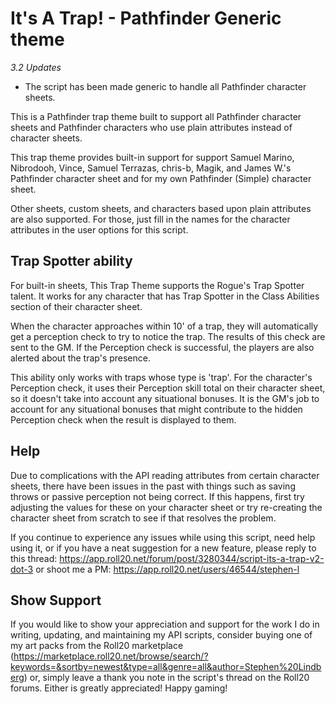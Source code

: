 # It's A Trap! - Pathfinder Generic theme

_3.2 Updates_
* The script has been made generic to handle all Pathfinder character sheets.

This is a Pathfinder trap theme built to support all Pathfinder character sheets and Pathfinder characters
who use plain attributes instead of character sheets.

This trap theme provides built-in support for support Samuel Marino, Nibrodooh,
Vince, Samuel Terrazas, chris-b, Magik, and James W.'s Pathfinder character sheet and for
my own Pathfinder (Simple) character sheet.

Other sheets, custom sheets, and characters based upon plain attributes are also supported.
For those, just fill in the names for the character attributes in the user options for
this script.

## Trap Spotter ability

For built-in sheets, This Trap Theme supports the Rogue's Trap Spotter talent. It works for any
character that has Trap Spotter in the Class Abilities section of their
character sheet.

When the character approaches within 10' of a trap, they will
automatically get a perception check to try to notice the trap. The results
of this check are sent to the GM. If the Perception check is successful, the
players are also alerted about the trap's presence.

This ability only works with traps whose type is 'trap'. For the character's
Perception check, it uses their Perception skill total on their character sheet,
so it doesn't take into account any situational bonuses. It is the GM's job
to account for any situational bonuses that might contribute to the hidden
Perception check when the result is displayed to them.

## Help

Due to complications with the API reading attributes from certain character sheets,
there have been issues in the past with things such as saving throws or passive perception
not being correct. If this happens, first try adjusting the values for these on
your character sheet or try re-creating the character sheet from scratch to see
if that resolves the problem.

If you continue to experience any issues while using this script,
need help using it, or if you have a neat suggestion for a new feature, please reply to this thread:
https://app.roll20.net/forum/post/3280344/script-its-a-trap-v2-dot-3
or shoot me a PM:
https://app.roll20.net/users/46544/stephen-l

## Show Support

If you would like to show your appreciation and support for the work I do in writing,
updating, and maintaining my API scripts, consider buying one of my art packs from the Roll20 marketplace (https://marketplace.roll20.net/browse/search/?keywords=&sortby=newest&type=all&genre=all&author=Stephen%20Lindberg)
or, simply leave a thank you note in the script's thread on the Roll20 forums.
Either is greatly appreciated! Happy gaming!

